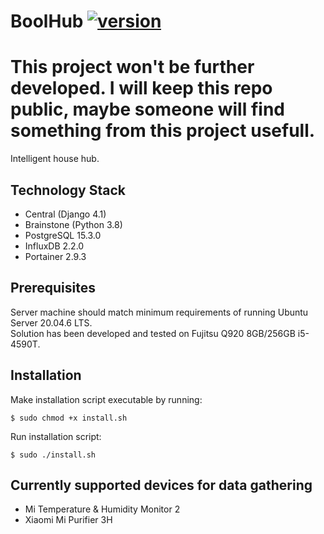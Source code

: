 # BoolHub [![version](https://img.shields.io/badge/version-0.21.0-blue.svg)](https://semver.org)

# This project won't be further developed. I will keep this repo public, maybe someone will find something from this project usefull.

Intelligent house hub.

## Technology Stack

- Central (Django 4.1)
- Brainstone (Python 3.8)
- PostgreSQL 15.3.0
- InfluxDB 2.2.0
- Portainer 2.9.3

## Prerequisites

Server machine should match minimum requirements of running Ubuntu Server 20.04.6 LTS.  
Solution has been developed and tested on Fujitsu Q920 8GB/256GB i5-4590T.

## Installation

Make installation script executable by running:

```
$ sudo chmod +x install.sh
```

Run installation script:

```
$ sudo ./install.sh
```

## Currently supported devices for data gathering

- Mi Temperature & Humidity Monitor 2
- Xiaomi Mi Purifier 3H
